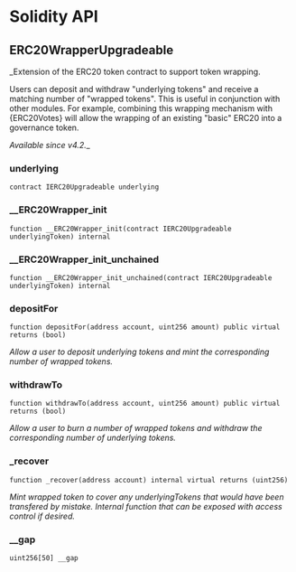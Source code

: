# Solidity API

## ERC20WrapperUpgradeable

_Extension of the ERC20 token contract to support token wrapping.

Users can deposit and withdraw &quot;underlying tokens&quot; and receive a matching number of &quot;wrapped tokens&quot;. This is useful
in conjunction with other modules. For example, combining this wrapping mechanism with {ERC20Votes} will allow the
wrapping of an existing &quot;basic&quot; ERC20 into a governance token.

_Available since v4.2.__

### underlying

```solidity
contract IERC20Upgradeable underlying
```

### __ERC20Wrapper_init

```solidity
function __ERC20Wrapper_init(contract IERC20Upgradeable underlyingToken) internal
```

### __ERC20Wrapper_init_unchained

```solidity
function __ERC20Wrapper_init_unchained(contract IERC20Upgradeable underlyingToken) internal
```

### depositFor

```solidity
function depositFor(address account, uint256 amount) public virtual returns (bool)
```

_Allow a user to deposit underlying tokens and mint the corresponding number of wrapped tokens._

### withdrawTo

```solidity
function withdrawTo(address account, uint256 amount) public virtual returns (bool)
```

_Allow a user to burn a number of wrapped tokens and withdraw the corresponding number of underlying tokens._

### _recover

```solidity
function _recover(address account) internal virtual returns (uint256)
```

_Mint wrapped token to cover any underlyingTokens that would have been transfered by mistake. Internal
function that can be exposed with access control if desired._

### __gap

```solidity
uint256[50] __gap
```

